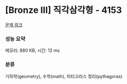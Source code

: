 # [Bronze III] 직각삼각형 - 4153 

[문제 링크](https://www.acmicpc.net/problem/4153) 

### 성능 요약

메모리: 880 KB, 시간: 12 ms

### 분류

기하학(geometry), 수학(math), 피타고라스 정리(pythagoras)

